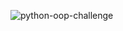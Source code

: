 ![python-oop-challenge](https://github.com/user-attachments/assets/8288c95e-4461-48d6-94a8-19d24427d942)

